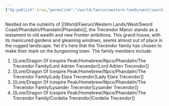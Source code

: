 ```yaml
---
{"dg-publish":true,"permalink":"/world/faerun/western-lands/west/sword-coast/phandalin/trecendor-manor/"}
---
```


Nestled on the outskirts of [[World/Faerun/Western Lands/West/Sword Coast/Phandalin/Phandalin\|Phandalin]], the Trecendor Manor stands as a testament to old wealth and new frontier ambitions. This grand house, with its manicured gardens and gleaming windows, seems almost out of place in the rugged landscape. Yet it's here that the Trecendor family has chosen to make their mark on the burgeoning town. The family members include:

1. [[Lore/Dragon Of Icespire Peak/Homebrew/Npcs/Phandalin/The Trecendor Family/Lord Adrien Trecendor\|Lord Adrien Trecendor]]
2. [[Lore/Dragon Of Icespire Peak/Homebrew/Npcs/Phandalin/The Trecendor Family/Lady Elara Trecendor\|Lady Elara Trecendor]]
3. [[Lore/Dragon Of Icespire Peak/Homebrew/Npcs/Phandalin/The Trecendor Family/Lysander Trecendor\|Lysander Trecendor]]
4. [[Lore/Dragon Of Icespire Peak/Homebrew/Npcs/Phandalin/The Trecendor Family/Cordelia Trecendor\|Cordelia Trecendor]]

